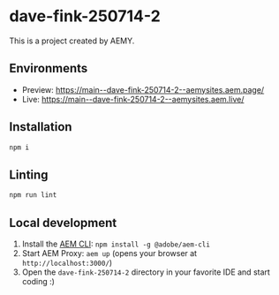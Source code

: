 # dave-fink-250714-2

This is a project created by AEMY.

## Environments

- Preview: https://main--dave-fink-250714-2--aemysites.aem.page/
- Live: https://main--dave-fink-250714-2--aemysites.aem.live/

## Installation

```sh
npm i
```

## Linting

```sh
npm run lint
```

## Local development

1. Install the [AEM CLI](https://github.com/adobe/helix-cli): `npm install -g @adobe/aem-cli`
1. Start AEM Proxy: `aem up` (opens your browser at `http://localhost:3000/`)
1. Open the `dave-fink-250714-2` directory in your favorite IDE and start coding :)